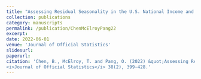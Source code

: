 ```yaml
---
title: "Assessing Residual Seasonality in the U.S. National Income and Product Accounts Aggregates"
collection: publications
category: manuscripts
permalink: /publication/ChenMcElroyPang22
excerpt: 
date: 2022-06-01
venue: 'Journal of Official Statistics'
slidesurl: 
paperurl: 
citation: 'Chen, B., McElroy, T. and Pang, O. (2022) &quot;Assessing Residual Seasonality in the U.S. National Income and Product Accounts Aggregates.&quot; 
<i>Journal of Official Statistics</i> 38(2), 399-428.'
---
```

